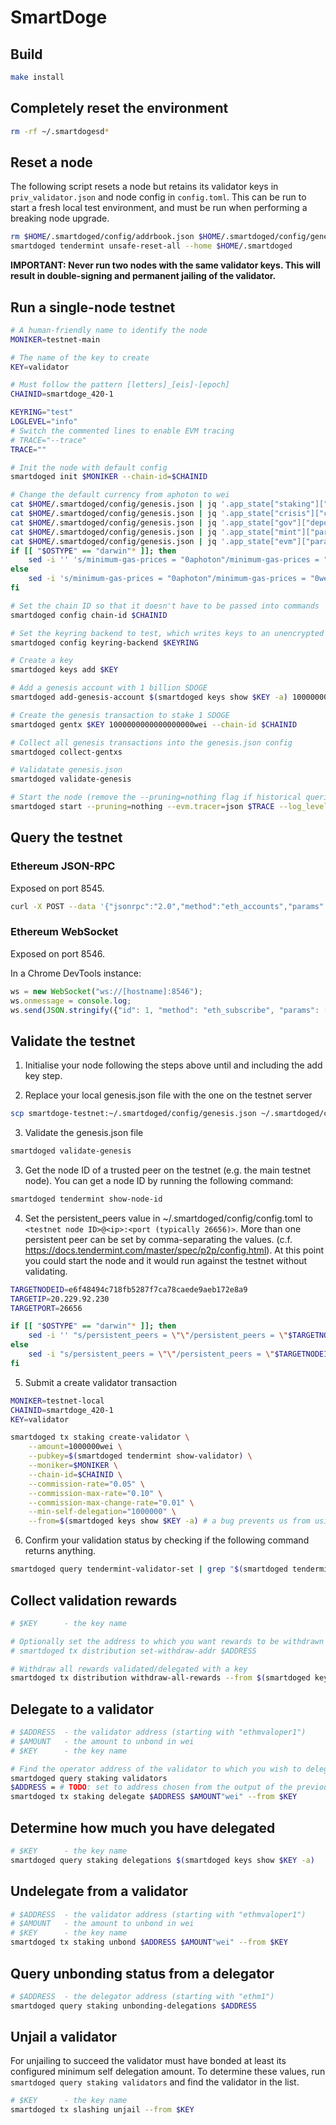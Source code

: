 # SmartDoge

## Build

```bash
make install
```

## Completely reset the environment

```bash
rm -rf ~/.smartdogesd*
```

## Reset a node

The following script resets a node but retains its validator keys in `priv_validator.json` and node config in `config.toml`.
This can be run to start a fresh local test environment, and must be run when performing a breaking node upgrade.

```bash
rm $HOME/.smartdoged/config/addrbook.json $HOME/.smartdoged/config/genesis.json
smartdoged tendermint unsafe-reset-all --home $HOME/.smartdoged
```

**IMPORTANT: Never run two nodes with the same validator keys. This will result in double-signing and permanent jailing of
the validator.**

## Run a single-node testnet

```bash
# A human-friendly name to identify the node
MONIKER=testnet-main

# The name of the key to create
KEY=validator

# Must follow the pattern [letters]_[eis]-[epoch]
CHAINID=smartdoge_420-1

KEYRING="test"
LOGLEVEL="info"
# Switch the commented lines to enable EVM tracing
# TRACE="--trace"
TRACE=""

# Init the node with default config
smartdoged init $MONIKER --chain-id=$CHAINID

# Change the default currency from aphoton to wei
cat $HOME/.smartdoged/config/genesis.json | jq '.app_state["staking"]["params"]["bond_denom"]="wei"' > $HOME/.smartdoged/config/tmp_genesis.json && mv $HOME/.smartdoged/config/tmp_genesis.json $HOME/.smartdoged/config/genesis.json
cat $HOME/.smartdoged/config/genesis.json | jq '.app_state["crisis"]["constant_fee"]["denom"]="wei"' > $HOME/.smartdoged/config/tmp_genesis.json && mv $HOME/.smartdoged/config/tmp_genesis.json $HOME/.smartdoged/config/genesis.json
cat $HOME/.smartdoged/config/genesis.json | jq '.app_state["gov"]["deposit_params"]["min_deposit"][0]["denom"]="wei"' > $HOME/.smartdoged/config/tmp_genesis.json && mv $HOME/.smartdoged/config/tmp_genesis.json $HOME/.smartdoged/config/genesis.json
cat $HOME/.smartdoged/config/genesis.json | jq '.app_state["mint"]["params"]["mint_denom"]="wei"' > $HOME/.smartdoged/config/tmp_genesis.json && mv $HOME/.smartdoged/config/tmp_genesis.json $HOME/.smartdoged/config/genesis.json
cat $HOME/.smartdoged/config/genesis.json | jq '.app_state["evm"]["params"]["evm_denom"]="wei"' > $HOME/.smartdoged/config/tmp_genesis.json && mv $HOME/.smartdoged/config/tmp_genesis.json $HOME/.smartdoged/config/genesis.json
if [[ "$OSTYPE" == "darwin"* ]]; then
    sed -i '' 's/minimum-gas-prices = "0aphoton"/minimum-gas-prices = "0wei"/g' $HOME/.smartdoged/config/app.toml
else
    sed -i 's/minimum-gas-prices = "0aphoton"/minimum-gas-prices = "0wei"/g' $HOME/.smartdoged/config/app.toml
fi

# Set the chain ID so that it doesn't have to be passed into commands
smartdoged config chain-id $CHAINID

# Set the keyring backend to test, which writes keys to an unencrypted file in ~
smartdoged config keyring-backend $KEYRING

# Create a key
smartdoged keys add $KEY

# Add a genesis account with 1 billion SDOGE
smartdoged add-genesis-account $(smartdoged keys show $KEY -a) 1000000000000000000000000wei

# Create the genesis transaction to stake 1 SDOGE
smartdoged gentx $KEY 1000000000000000000wei --chain-id $CHAINID

# Collect all genesis transactions into the genesis.json config
smartdoged collect-gentxs

# Validatate genesis.json
smartdoged validate-genesis

# Start the node (remove the --pruning=nothing flag if historical queries are not needed)
smartdoged start --pruning=nothing --evm.tracer=json $TRACE --log_level $LOGLEVEL --minimum-gas-prices=0.0001wei --json-rpc.api eth,txpool,personal,net,debug,web3,miner --api.enable
```

## Query the testnet

### Ethereum JSON-RPC

Exposed on port 8545.

```bash
curl -X POST --data '{"jsonrpc":"2.0","method":"eth_accounts","params":[],"id":1}' -H "Content-Type: application/json" [hostname]:8545
```

### Ethereum WebSocket

Exposed on port 8546.

In a Chrome DevTools instance:

```js
ws = new WebSocket("ws://[hostname]:8546");
ws.onmessage = console.log;
ws.send(JSON.stringify({"id": 1, "method": "eth_subscribe", "params": ["newHeads", {}]}));
```

## Validate the testnet

1. Initialise your node following the steps above until and including the add key step.

2. Replace your local genesis.json file with the one on the testnet server

```bash
scp smartdoge-testnet:~/.smartdoged/config/genesis.json ~/.smartdoged/config/genesis.json
```

3. Validate the genesis.json file

```bash
smartdoged validate-genesis
```

3. Get the node ID of a trusted peer on the testnet (e.g. the main testnet node). You can get a node ID by running the following
command:

```bash
smartdoged tendermint show-node-id
```

4. Set the persistent_peers value in ~/.smartdoged/config/config.toml to `<testnet node ID>@<ip>:<port (typically 26656)>`.
More than one persistent peer can be set by comma-separating the values. (c.f. https://docs.tendermint.com/master/spec/p2p/config.html).
At this point you could start the node and it would run against the testnet without validating.

```bash
TARGETNODEID=e6f48494c718fb5287f7ca78caede9aeb172e8a9
TARGETIP=20.229.92.230
TARGETPORT=26656

if [[ "$OSTYPE" == "darwin"* ]]; then
    sed -i '' "s/persistent_peers = \"\"/persistent_peers = \"$TARGETNODEID@$TARGETIP:$TARGETPORT\"/g" $HOME/.smartdoged/config/config.toml
else
    sed -i "s/persistent_peers = \"\"/persistent_peers = \"$TARGETNODEID@$TARGETIP:$TARGETPORT\"/g" $HOME/.smartdoged/config/config.toml
fi
```

5. Submit a create validator transaction

```bash
MONIKER=testnet-local
CHAINID=smartdoge_420-1
KEY=validator

smartdoged tx staking create-validator \
    --amount=1000000wei \
    --pubkey=$(smartdoged tendermint show-validator) \
    --moniker=$MONIKER \
    --chain-id=$CHAINID \
    --commission-rate="0.05" \
    --commission-max-rate="0.10" \
    --commission-max-change-rate="0.01" \
    --min-self-delegation="1000000" \
    --from=$(smartdoged keys show $KEY -a) # a bug prevents us from using the key name
```

6. Confirm your validation status by checking if the following command returns anything.

```bash
smartdoged query tendermint-validator-set | grep "$(smartdoged tendermint show-address)"
```

## Collect validation rewards

```bash
# $KEY      - the key name

# Optionally set the address to which you want rewards to be withdrawn
# smartdoged tx distribution set-withdraw-addr $ADDRESS

# Withdraw all rewards validated/delegated with a key
smartdoged tx distribution withdraw-all-rewards --from $(smartdoged keys show $KEY -a)
```

## Delegate to a validator

```bash
# $ADDRESS  - the validator address (starting with "ethmvaloper1")
# $AMOUNT   - the amount to unbond in wei
# $KEY      - the key name

# Find the operator address of the validator to which you wish to delegate
smartdoged query staking validators
$ADDRESS = # TODO: set to address chosen from the output of the previous query
smartdoged tx staking delegate $ADDRESS $AMOUNT"wei" --from $KEY
```

## Determine how much you have delegated

```bash
# $KEY      - the key name
smartdoged query staking delegations $(smartdoged keys show $KEY -a)
```

## Undelegate from a validator

```bash
# $ADDRESS  - the validator address (starting with "ethmvaloper1")
# $AMOUNT   - the amount to unbond in wei
# $KEY      - the key name
smartdoged tx staking unbond $ADDRESS $AMOUNT"wei" --from $KEY
```

## Query unbonding status from a delegator

```bash
# $ADDRESS  - the delegator address (starting with "ethm1")
smartdoged query staking unbonding-delegations $ADDRESS
```

## Unjail a validator

For unjailing to succeed the validator must have bonded at least its configured minimum self delegation amount. To determine
these values, run `smartdoged query staking validators` and find the validator in the list.

```bash
# $KEY      - the key name
smartdoged tx slashing unjail --from $KEY
```